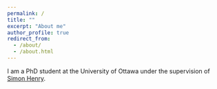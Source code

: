 ```yaml
---
permalink: /
title: ""
excerpt: "About me"
author_profile: true
redirect_from: 
  - /about/
  - /about.html
---
```


I am a PhD student at the University of Ottawa under the supervision of 
<a href="http://www.normalesup.org/~henry/">Simon Henry</a>.
